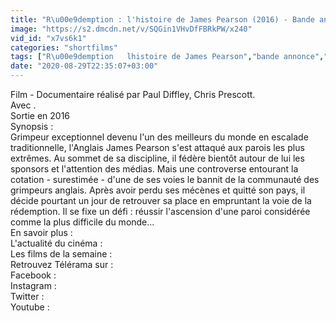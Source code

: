 ```yaml
---
title: "R\u00e9demption : l'histoire de James Pearson (2016) - Bande annonce"
image: "https://s2.dmcdn.net/v/SQGin1VHvDfFBRkPW/x240"
vid_id: "x7vs6k1"
categories: "shortfilms"
tags: ["R\u00e9demption   lhistoire de James Pearson","bande annonce","VOST"]
date: "2020-08-29T22:35:07+03:00"
---
```

Film - Documentaire réalisé par Paul Diffley, Chris Prescott.  <br>Avec .  <br>Sortie en 2016  <br>Synopsis :  <br>Grimpeur exceptionnel devenu l'un des meilleurs du monde en escalade traditionnelle, l'Anglais James Pearson s'est attaqué aux parois les plus extrêmes. Au sommet de sa discipline, il fédère bientôt autour de lui les sponsors et l'attention des médias. Mais une controverse entourant la cotation - surestimée - d'une de ses voies le bannit de la communauté des grimpeurs anglais. Après avoir perdu ses mécènes et quitté son pays, il décide pourtant un jour de retrouver sa place en empruntant la voie de la rédemption. Il se fixe un défi : réussir l'ascension d'une paroi considérée comme la plus difficile du monde...  <br>En savoir plus :   <br>L'actualité du cinéma :   <br>Les films de la semaine :   <br>Retrouvez Télérama sur :  <br>Facebook :   <br>Instagram :   <br>Twitter :   <br>Youtube : 
